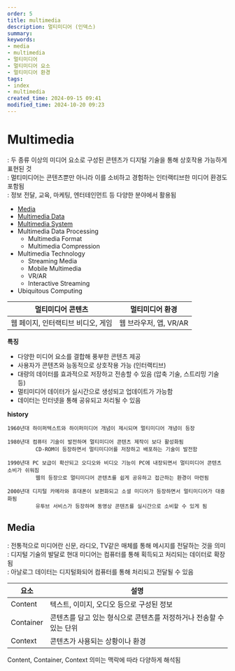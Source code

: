 ```yaml
---
order: 5
title: multimedia
description: 멀티미디어 (인덱스)
summary:
keywords:
- media
- multimedia
- 멀티미디어
- 멀티미디어 요소
- 멀티미디어 환경
tags:
- index
- multimedia
created_time: 2024-09-15 09:41
modified_time: 2024-10-20 09:23
---
```


# Multimedia
: 두 종류 이상의 미디어 요소로 구성된 콘텐츠가 디지털 기술을 통해 상호작용 가능하게 표현된 것  
: 멀티미디어는 콘텐츠뿐만 아니라 이를 소비하고 경험하는 인터랙티브한 미디어 환경도 포함됨  
: 정보 전달, 교육, 마케팅, 엔터테인먼트 등 다양한 분야에서 활용됨  

- [Media](#media)
- [Multimedia Data](./multimedia-data.md)
- [Multimedia System](./multimedia-system.md)
- Multimedia Data Processing
  - Multimedia Format
  - Multimedia Compression
- Multimedia Technology
  - Streaming Media
  - Mobile Multimedia
  - VR/AR
  - Interactive Streaming
- Ubiquitous Computing


멀티미디어 콘텐츠 | 멀티미디어 환경
---|---
웹 페이지, 인터랙티브 비디오, 게임 | 웹 브라우저, 앱, VR/AR


**특징**
- 다양한 미디어 요소를 결합해 풍부한 콘텐츠 제공
- 사용자가 콘텐츠와 능동적으로 상호작용 가능 (인터랙티브)
- 대량의 데이터를 효과적으로 저장하고 전송할 수 있음 (압축 기술, 스트리밍 기술 등)
- 멀티미디어 데이터가 실시간으로 생성되고 업데이트가 가능함
- 데이터는 인터넷을 통해 공유되고 처리될 수 있음


**history**
```
1960년대 하이퍼텍스트와 하이퍼미디어 개념이 제시되며 멀티미디어 개념이 등장

1980년대 컴퓨터 기술이 발전하며 멀티미디어 콘텐츠 제작이 보다 활성화됨
         CD-ROM이 등장하면서 멀티미디어를 저장하고 배포하는 기술이 발전함

1990년대 PC 보급이 확산되고 오디오와 비디오 기능이 PC에 내장되면서 멀티미디어 콘텐츠 소비가 쉬워짐
         웹의 등장으로 멀티미디어 콘텐츠를 쉽게 공유하고 접근하는 환경이 마련됨

2000년대 디지털 카메라와 휴대폰이 보편화되고 소셜 미디어가 등장하면서 멀티미디어가 대중화됨
         유투브 서비스가 등장하며 동영상 콘텐츠를 실시간으로 소비할 수 있게 됨
```



## Media
: 전통적으로 미디어란 신문, 라디오, TV같은 매체를 통해 메시지를 전달하는 것을 의미  
: 디지털 기술의 발달로 현대 미디어는 컴퓨터를 통해 획득되고 처리되는 데이터로 확장됨  
: 아날로그 데이터는 디지털화되어 컴퓨터를 통해 처리되고 전달될 수 있음  

요소 | 설명
---|---
Content   | 텍스트, 이미지, 오디오 등으로 구성된 정보
Container | 콘텐츠를 담고 있는 형식으로 콘텐츠를 저정하거나 전송할 수 있는 단위
Context   | 콘텐츠가 사용되는 상황이나 환경 

Content, Container, Context 의미는 맥락에 따라 다양하게 해석됨